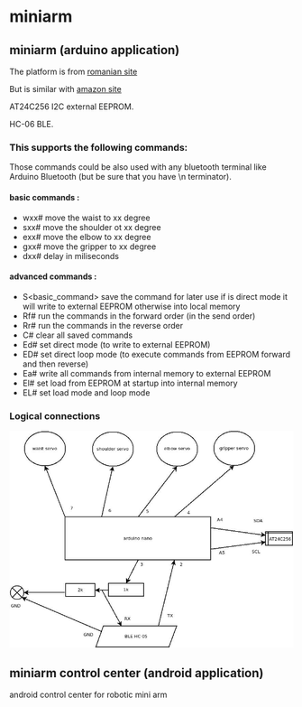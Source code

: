 # miniarm

## miniarm (arduino application)

The platform is from [romanian site](https://www.optimusdigital.ro/en/robot-kits/8148-mini-robotic-arm-kit.html)

But is similar with [amazon site](https://www.amazon.com/Raspberry-SNAM1500-Robotic-Mechanical-Arduino/dp/B07T7ML7DF)

AT24C256 I2C external EEPROM.

HC-06 BLE.

### This supports the following commands:

Those commands could be also used with any bluetooth terminal like Arduino Bluetooth (but be sure that you have \n terminator).

#### basic commands :
- wxx# move the waist to xx degree
- sxx# move the shoulder ot xx degree
- exx# move the elbow to xx degree
- gxx# move the gripper to xx degree
- dxx# delay in miliseconds

#### advanced commands :
- S<basic_command> save the command for later use if is direct mode it will write to external EEPROM otherwise into local memory
- Rf# run the commands in the forward order (in the send order)
- Rr# run the commands in the reverse order
- C# clear all saved commands
- Ed# set direct mode (to write to external EEPROM)
- ED# set direct loop mode (to execute commands from EEPROM forward and then reverse)
- Ea# write all commands from internal memory to external EEPROM
- El# set load from EEPROM at startup into internal memory
- EL# set load mode and loop mode

### Logical connections

![logical_connections](docs/logical_connections.jpeg)

## miniarm control center (android application)
android control center for robotic mini arm
